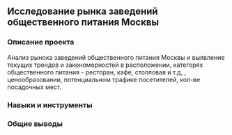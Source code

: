 ## Исследование рынка заведений общественного питания Москвы



### Описание проекта
Анализ рынока заведений общественного питания Москвы и выявление текущих трендов и закономерностей в расположении, категорях общественного питания - ресторан, кафе, столловая и т.д, , ценообразовании, потенциальном трафике посетителей, кол-ве посадочных мест.


### Навыки и инструменты


### Общие выводы

